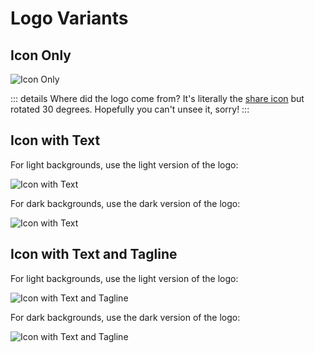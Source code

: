 # Logo Variants

## Icon Only

![Icon Only](https://uwcourses.com/uw-coursemap-logo.svg)

::: details Where did the logo come from?
It's literally the [share icon](https://lucide.dev/icons/share-2) but rotated 30 degrees. Hopefully you can't unsee it, sorry!
:::

## Icon with Text

For light backgrounds, use the light version of the logo:

![Icon with Text](https://uwcourses.com/uw-coursemap-light.svg)

For dark backgrounds, use the dark version of the logo:

![Icon with Text](https://uwcourses.com/uw-coursemap-dark.svg)

## Icon with Text and Tagline

For light backgrounds, use the light version of the logo:

![Icon with Text and Tagline](https://uwcourses.com/uw-coursemap-tagline-light.svg)

For dark backgrounds, use the dark version of the logo:

![Icon with Text and Tagline](https://uwcourses.com/uw-coursemap-tagline-dark.svg)

